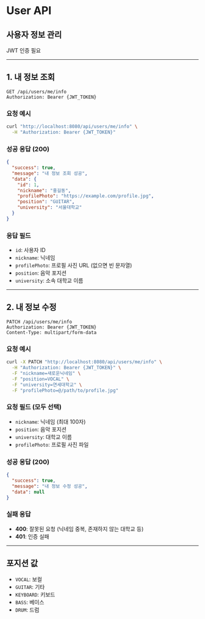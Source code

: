 # User API

## 사용자 정보 관리
JWT 인증 필요

---

## 1. 내 정보 조회
```
GET /api/users/me/info
Authorization: Bearer {JWT_TOKEN}
```

### 요청 예시
```bash
curl "http://localhost:8080/api/users/me/info" \
  -H "Authorization: Bearer {JWT_TOKEN}"
```

### 성공 응답 (200)
```json
{
  "success": true,
  "message": "내 정보 조회 성공",
  "data": {
    "id": 1,
    "nickname": "홍길동",
    "profilePhoto": "https://example.com/profile.jpg",
    "position": "GUITAR",
    "university": "서울대학교"
  }
}
```

### 응답 필드
- `id`: 사용자 ID
- `nickname`: 닉네임
- `profilePhoto`: 프로필 사진 URL (없으면 빈 문자열)
- `position`: 음악 포지션
- `university`: 소속 대학교 이름

---

## 2. 내 정보 수정
```
PATCH /api/users/me/info
Authorization: Bearer {JWT_TOKEN}
Content-Type: multipart/form-data
```

### 요청 예시
```bash
curl -X PATCH "http://localhost:8080/api/users/me/info" \
  -H "Authorization: Bearer {JWT_TOKEN}" \
  -F "nickname=새로운닉네임" \
  -F "position=VOCAL" \
  -F "university=연세대학교" \
  -F "profilePhoto=@/path/to/profile.jpg"
```

### 요청 필드 (모두 선택)
- `nickname`: 닉네임 (최대 100자)
- `position`: 음악 포지션
- `university`: 대학교 이름
- `profilePhoto`: 프로필 사진 파일

### 성공 응답 (200)
```json
{
  "success": true,
  "message": "내 정보 수정 성공",
  "data": null
}
```

### 실패 응답
- **400**: 잘못된 요청 (닉네임 중복, 존재하지 않는 대학교 등)
- **401**: 인증 실패

---

## 포지션 값
- `VOCAL`: 보컬
- `GUITAR`: 기타
- `KEYBOARD`: 키보드
- `BASS`: 베이스
- `DRUM`: 드럼

